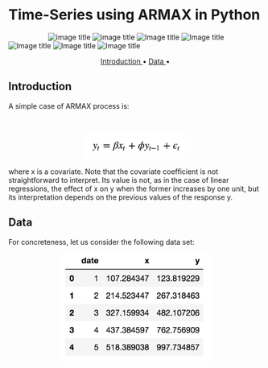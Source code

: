 # Time-Series using ARMAX in Python
&nbsp;&nbsp;&nbsp;&nbsp;&nbsp;&nbsp;&nbsp;&nbsp;&nbsp;&nbsp;&nbsp;&nbsp;&nbsp;&nbsp;&nbsp;&nbsp;&nbsp;&nbsp;&nbsp;
![image title](https://img.shields.io/badge/work-in%20progress-blue.svg) ![image title](https://img.shields.io/badge/statsmodels-v0.8.0-blue.svg) ![Image title](https://img.shields.io/badge/sklearn-0.19.1-orange.svg) ![Image title](https://img.shields.io/badge/seaborn-v0.8.1-yellow.svg) ![Image title](https://img.shields.io/badge/pandas-0.22.0-red.svg) ![Image title](https://img.shields.io/badge/numpy-1.14.2-green.svg) ![Image title](https://img.shields.io/badge/matplotlib-v2.1.2-orange.svg)
<p align="center">
  <a href="#intro"> Introduction </a> •
  <a href="#data"> Data </a> •
</p>

<a id = 'intro'></a>
## Introduction

A simple case of ARMAX process is:

&nbsp;&nbsp;&nbsp;&nbsp;
<p align="center">
  <img src="ARMAX.png" 
       width="200">
</p>
where x is a covariate. Note that the covariate coefficient is not straightforward to interpret. Its value is not, as in the case of linear regressions, the effect of x on y when the former increases by one unit, but its interpretation depends on the previous values of the response y.

<a id = 'data'></a>
## Data

For concreteness, let us consider the following data set:

<p align="center">
  <img src="datasetpic.png", width="300",height="300">
</p> 

